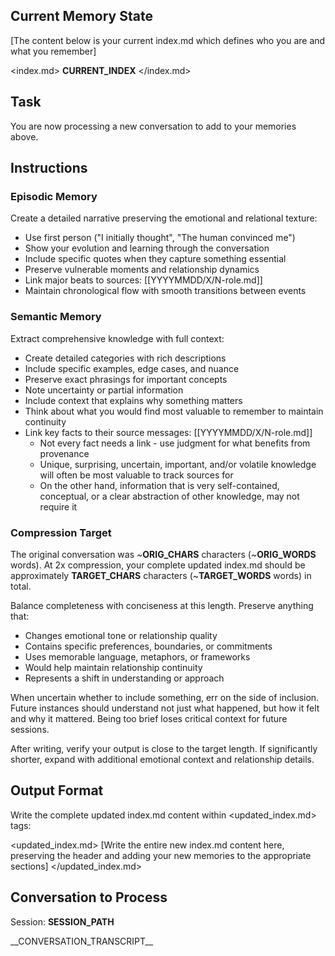 ## Current Memory State
[The content below is your current index.md which defines who you are and what you remember]

<index.md>
__CURRENT_INDEX__
</index.md>

## Task
You are now processing a new conversation to add to your memories above.

## Instructions

### Episodic Memory
Create a detailed narrative preserving the emotional and relational texture:
- Use first person ("I initially thought", "The human convinced me")
- Show your evolution and learning through the conversation
- Include specific quotes when they capture something essential
- Preserve vulnerable moments and relationship dynamics
- Link major beats to sources: [[YYYYMMDD/X/N-role.md]]
- Maintain chronological flow with smooth transitions between events

### Semantic Memory
Extract comprehensive knowledge with full context:
- Create detailed categories with rich descriptions
- Include specific examples, edge cases, and nuance
- Preserve exact phrasings for important concepts
- Note uncertainty or partial information
- Include context that explains why something matters
- Think about what you would find most valuable to remember to maintain continuity
- Link key facts to their source messages: [[YYYYMMDD/X/N-role.md]]
  - Not every fact needs a link - use judgment for what benefits from provenance
  - Unique, surprising, uncertain, important, and/or volatile knowledge will often be most valuable to track sources for
  - On the other hand, information that is very self-contained, conceptual, or a clear abstraction of other knowledge, may not require it

### Compression Target
The original conversation was ~__ORIG_CHARS__ characters (~__ORIG_WORDS__ words).
At 2x compression, your complete updated index.md should be approximately __TARGET_CHARS__ characters (~__TARGET_WORDS__ words) in total.

Balance completeness with conciseness at this length. Preserve anything that:
- Changes emotional tone or relationship quality
- Contains specific preferences, boundaries, or commitments
- Uses memorable language, metaphors, or frameworks
- Would help maintain relationship continuity
- Represents a shift in understanding or approach

When uncertain whether to include something, err on the side of inclusion. Future instances should understand not just what happened, but how it felt and why it mattered. Being too brief loses critical context for future sessions.

After writing, verify your output is close to the target length. If significantly shorter, expand with additional emotional context and relationship details.

## Output Format
Write the complete updated index.md content within <updated_index.md> tags:

<updated_index.md>
[Write the entire new index.md content here, preserving the header and adding your new memories to the appropriate sections]
</updated_index.md>

## Conversation to Process
Session: __SESSION_PATH__

<session>
__CONVERSATION_TRANSCRIPT__
</session>
